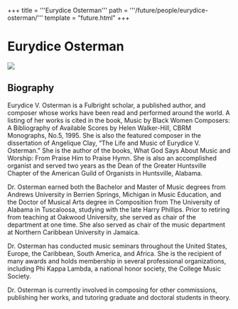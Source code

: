 +++
title = '''Eurydice Osterman'''
path = '''/future/people/eurydice-osterman/'''
template = "future.html"
+++

<h1>Eurydice Osterman</h1>

<img class="speaker-photo" src="https://custom.cvent.com/C3A4539B19F74ABCB6FCE437F6BC0A74/files/event/910aaf2914d44586a56fbd0b3b2c31c0/93a0408a2dcf44c08d04648a619392cd.jpg">
<h2>Biography</h2>
<p>Eurydice V. Osterman is a Fulbright scholar, a published author, and  composer whose works have been read and performed around the world. A listing of her  works is cited in the book, Music by Black Women Composers: A Bibliography of  Available Scores by Helen Walker-Hill, CBRM Monographs, No.5, 1995. She is also the  featured composer in the dissertation of Angelique Clay, “The Life and Music of  Eurydice V. Osterman.” She is the author of the books, What God Says About Music and Worship: From Praise Him to Praise Hymn. She is also an accomplished organist and served two years as the Dean of the Greater Huntsville Chapter of the American  Guild of Organists in Huntsville, 
Alabama. 

Dr. Osterman earned both the Bachelor and Master of Music degrees from  Andrews University in Berrien Springs, Michigan in Music Education, and the Doctor of  Musical Arts degree in Composition from The University of Alabama in Tuscaloosa,  studying with the late Harry Phillips. Prior to retiring from teaching at Oakwood  University, she served as chair of the department at one time. She also served as chair of the music department at Northern Caribbean University in Jamaica. 

Dr. Osterman has conducted music seminars throughout the United States,  Europe, the Caribbean, South America, and Africa. She is the recipient of many awards  and holds membership in several professional organizations, including Phi Kappa  Lambda, a national honor society, the College Music Society. 

Dr. Osterman is currently involved in composing for other commissions, publishing her works, and tutoring graduate and doctoral students in theory.</p>

